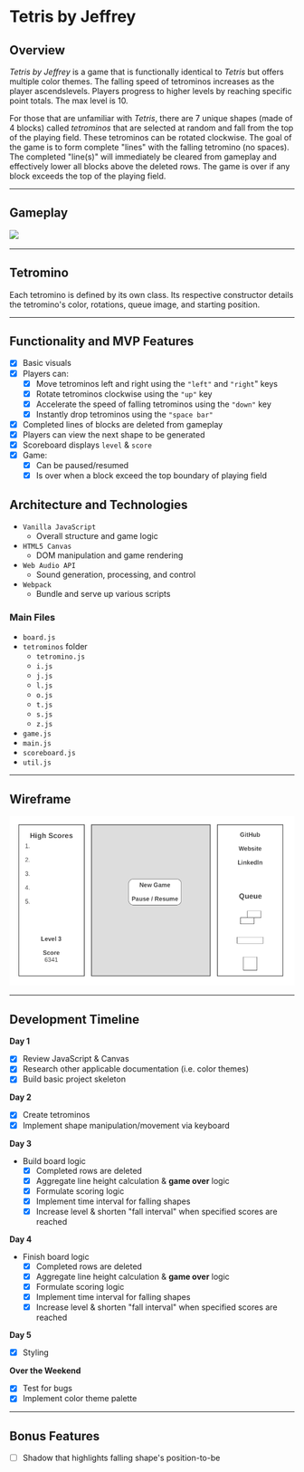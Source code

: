 # Tetris by Jeffrey
## Overview
*Tetris by Jeffrey* is a game that is functionally identical to *Tetris* but offers multiple color themes. The falling speed of tetrominos increases as the player ascendslevels. Players progress to higher levels by reaching specific point totals. The max level is 10.

For those that are unfamiliar with *Tetris*, there are 7 unique shapes (made of 4 blocks) called *tetrominos* that are selected at random and fall from the top of the playing field. These tetrominos can be rotated clockwise. The goal of the game is to form complete "lines" with the falling tetromino (no spaces). The completed "line(s)" will immediately be cleared from gameplay and effectively lower all blocks above the deleted rows. The game is over if any block exceeds the top of the playing field.

---

## Gameplay

<img src="./assets/images/gameplay.gif">

---

## Tetromino
Each tetromino is defined by its own class. Its respective constructor details the tetromino's color, rotations, queue image, and starting position.



---

## Functionality and MVP Features
- [x] Basic visuals
- [x] Players can:
    - [x] Move tetrominos left and right using the `"left"` and `"right`" keys
    - [x] Rotate tetrominos clockwise using the `"up"` key
    - [x] Accelerate the speed of falling tetrominos using the `"down"` key
    - [x] Instantly drop tetrominos using the `"space bar"`
- [x] Completed lines of blocks are deleted from gameplay
- [x] Players can view the next shape to be generated
- [x] Scoreboard displays `level` & `score`
- [x] Game:
    - [x] Can be paused/resumed
    - [x] Is over when a block exceed the top boundary of playing field

## Architecture and Technologies
* `Vanilla JavaScript`
    * Overall structure and game logic
* `HTML5 Canvas`
    * DOM manipulation and game rendering
* `Web Audio API`
    * Sound generation, processing, and control
* `Webpack`
    * Bundle and serve up various scripts

### Main Files
* `board.js`
* `tetrominos` folder
    * `tetromino.js`
    * `i.js`
    * `j.js`
    * `l.js`
    * `o.js`
    * `t.js`
    * `s.js`
    * `z.js`
* `game.js`
* `main.js`
* `scoreboard.js`
* `util.js`

---
## Wireframe

<img src="./assets/images/wireframe.png"/>

---
## Development Timeline
**Day 1**
- [x] Review JavaScript & Canvas
- [x] Research other applicable documentation (i.e. color themes)
- [x] Build basic project skeleton

**Day 2**
- [x] Create tetrominos
- [x] Implement shape manipulation/movement via keyboard

**Day 3**
- Build board logic
    - [x] Completed rows are deleted
    - [x] Aggregate line height calculation & **game over** logic
    - [x] Formulate scoring logic
    - [x] Implement time interval for falling shapes
    - [x] Increase level & shorten "fall interval" when specified scores are reached

**Day 4**
- Finish board logic
    - [x] Completed rows are deleted
    - [x] Aggregate line height calculation & **game over** logic
    - [x] Formulate scoring logic
    - [x] Implement time interval for falling shapes
    - [x] Increase level & shorten "fall interval" when specified scores are reached

**Day 5**
- [x] Styling

**Over the Weekend**
- [x] Test for bugs
- [x] Implement color theme palette

---
## Bonus Features
- [ ] Shadow that highlights falling shape's position-to-be